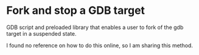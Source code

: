# Fork and stop a GDB target

GDB script and preloaded library that enables a user to fork of the gdb target in a suspended state.

I found no reference on how to do this online, so I am sharing this method. 
